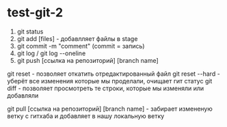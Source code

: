 # test-git-2
1. git status
2. git add [files] - добавлляет файлы в stage
3. git commit -m "comment" (commit = запись)
4. git log / git log --oneline
5. git push [ссылка на репозиторий] [branch name]


git reset - позволяет откатить отредактированный файл
git reset --hard - уберёт все изменения которые мы проделали, очищает гит статус
git diff - позволяет просмотреть те строки, которые мы изменяли или добавляли

git pull [ссылка на репозиторий] [branch name] - забирает измененую ветку с гитхаба и добавляет в нашу локальную ветку